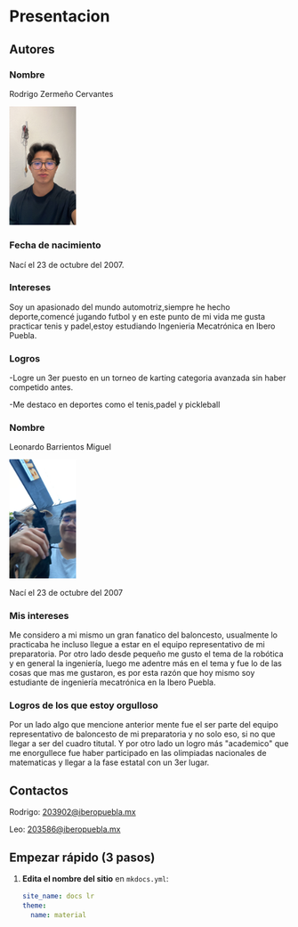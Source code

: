 # Presentacion

## Autores

### Nombre
Rodrigo Zermeño Cervantes

<img src="recursos/imgs/ABA56088-C53F-4A26-9F40-42F2E66A7E2C.jpeg" alt="Diagrama del sistema" width="120">

### Fecha de nacimiento
 Nací el 23 de octubre del 2007.

### Intereses
Soy un apasionado del mundo automotriz,siempre he hecho deporte,comencé jugando futbol y en este punto de mi vida me gusta practicar tenis y padel,estoy estudiando Ingenieria Mecatrónica en Ibero Puebla.

### Logros
-Logre un 3er puesto en un torneo de karting categoria avanzada sin haber competido antes.

-Me destaco en deportes como el tenis,padel y pickleball


### Nombre

Leonardo Barrientos Miguel

<img src="recursos/imgs/84F10C39-C547-41EC-B11F-D91EE1FFAF5F.JPG" alt="Diagrama del sistema" width="120">


Nací el 23 de octubre del 2007

### Mis intereses

Me considero a mi mismo un gran fanatico del baloncesto, usualmente lo practicaba he incluso llegue a estar en el equipo representativo de mi preparatoria. Por otro lado desde pequeño me gusto el tema de la robótica y en general la ingeniería, luego me adentre más en el tema y fue lo de las cosas que mas me gustaron, es por esta razón que hoy mismo soy estudiante de ingeniería mecatrónica en la Ibero Puebla.

### Logros de los que estoy orgulloso

Por un lado algo que mencione anterior mente fue el ser parte del equipo representativo de baloncesto de mi preparatoria y no solo eso, si no que llegar a ser del cuadro titutal. Y por otro lado un logro más "academico" que me enorgullece fue haber participado en las olimpiadas nacionales de matematicas y llegar a la fase estatal con un 3er lugar.


## Contactos

Rodrigo: 203902@iberopuebla.mx

Leo: 203586@iberopuebla.mx























## Empezar rápido (3 pasos)

1. **Edita el nombre del sitio** en `mkdocs.yml`:
   ```yaml
   site_name: docs lr
   theme:
     name: material

